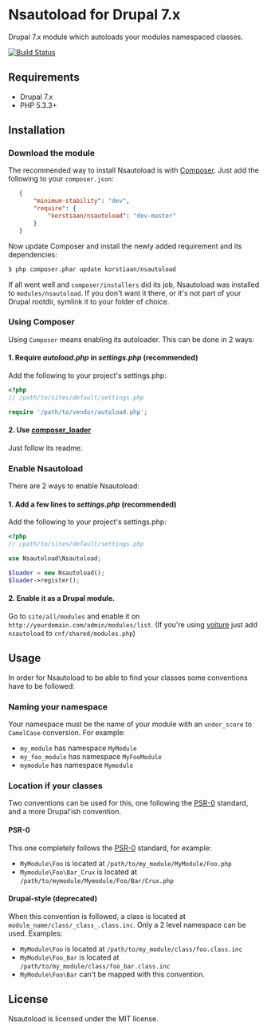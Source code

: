 # Nsautoload for Drupal 7.x

Drupal 7.x module which autoloads your modules namespaced classes.

[![Build Status](https://secure.travis-ci.org/korstiaan/nsautoload.png?branch=refactoring)](http://travis-ci.org/korstiaan/nsautoload)

## Requirements

* Drupal 7.x
* PHP 5.3.3+

## Installation

### Download the module

The recommended way to install Nsautoload is with [Composer](http://getcomposer.org). 
Just add the following to your `composer.json`:

```json
   {
   	   "minimum-stability": "dev",
	   "require": {
		   "korstiaan/nsautoload": "dev-master"
	   }
   }
```

Now update Composer and install the newly added requirement and its dependencies:

``` bash
$ php composer.phar update korstiaan/nsautoload
```

If all went well and `composer/installers` did its job, Nsautoload was installed to `modules/nsautoload`. 
If you don't want it there, or it's not part of your Drupal rootdir, symlink it to your folder of choice.   

### Using Composer

Using `Composer` means enabling its autoloader. This can be done in 2 ways:

#### 1. Require _autoload.php_ in _settings.php_ (recommended) 

Add the following to your project's settings.php:

```php
<?php
// /path/to/sites/default/settings.php

require '/path/to/vendor/autoload.php';
```

#### 2. Use [composer_loader](https://github.com/korstiaan/composer_loader)

Just follow its readme.

### Enable Nsautoload

There are 2 ways to enable Nsautoload:

#### 1. Add a few lines to _settings.php_ (recommended)

Add the following to your project's settings.php:

```php
<?php
// /path/to/sites/default/settings.php

use Nsautoload\Nsautoload;

$loader = new Nsautoload();
$loader->register();
```

#### 2. Enable it as a Drupal module.

Go to `site/all/modules` and enable it on `http://yourdomain.com/admin/modules/list`. 
(If you're using [voiture](http://voiture.hoppinger.com) just add `nsautoload` to `cnf/shared/modules.php`)

## Usage

In order for Nsautoload to be able to find your classes some conventions have to be followed:

###	Naming your namespace
 
Your namespace must be the name of your module with an `under_score` to `CamelCase` conversion.
For example:

* `my_module` has namespace `MyModule`
* `my_foo_module` has namespace `MyFooModule`
* `mymodule` has namespace `Mymodule` 

###	Location if your classes
	
Two conventions can be used for this, one following the [PSR-0](https://github.com/php-fig/fig-standards/blob/master/accepted/PSR-0.md) standard, and a more Drupal'ish convention.

#### PSR-0

This one completely follows the [PSR-0](https://github.com/php-fig/fig-standards/blob/master/accepted/PSR-0.md) standard, for example:

* `MyModule\Foo` is located at `/path/to/my_module/MyModule/Foo.php`
* `Mymodule\Foo\Bar_Crux` is located at `/path/to/mymodule/Mymodule/Foo/Bar/Crux.php`

#### Drupal-style (deprecated)

When this convention is followed, a class is located at `module_name/class/_class_.class.inc`. Only a 2 level namespace can be used. Examples:

* `MyModule\Foo` is located at `/path/to/my_module/class/foo.class.inc`
* `MyModule\Foo_Bar` is located at `/path/to/my_module/class/foo_bar.class.inc`
* `MyModule\Foo\Bar` can't be mapped with this convention.

## License

Nsautoload is licensed under the MIT license.
